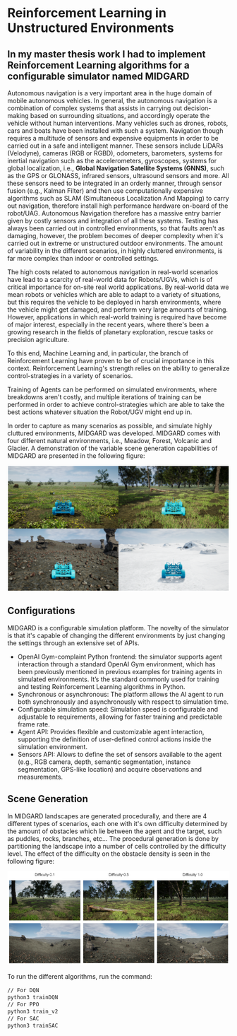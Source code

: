 # Reinforcement Learning in Unstructured Environments
## In my master thesis work I had to implement Reinforcement Learning algorithms for a configurable simulator named MIDGARD

Autonomous navigation is a very important area in the huge domain of mobile autonomous vehicles. In general, the autonomous navigation is a combination of complex systems that assists in carrying out decision-making based on surrounding situations, and accordingly operate the vehicle without human interventions. Many vehicles such as drones, robots, cars and boats have been installed with such a system.
Navigation though requires a multitude of sensors and expensive equipments in order to be carried out in a safe and intelligent manner. These sensors include LiDARs (Velodyne), cameras (RGB or RGBD), odometers, barometers, systems for inertial navigation such as the accelerometers, gyroscopes, systems for global localization, i.e., **Global Navigation Satellite Systems (GNNS)**, such as the GPS or GLONASS, infrared sensors, ultrasound sensors and more. All these sensors need to be integrated in an orderly manner, through sensor fusion (e.g., Kalman Filter) and then use computationally expensive algorithms such as SLAM (Simultaneous Localization And Mapping) to carry out navigation, therefore install high performance hardware on-board of the robot/UAG.
Autonomous Navigation therefore has a massive entry barrier given by costly sensors and integration of all these systems. Testing has always been carried out in controlled environments, so that faults aren't as damaging, however, the problem becomes of deeper complexity when it's carried out in extreme or unstructured outdoor environments. The amount of variability in the different scenarios, in highly cluttered environments, is far more complex than indoor or controlled settings.

The high costs related to autonomous navigation in real-world scenarios have lead to a scarcity of real-world data for Robots/UGVs, which is of critical importance for on-site real world applications. By real-world data we mean robots or vehicles which are able to adapt to a variety of situations, but this requires the vehicle to be deployed in harsh environments, where the vehicle might get damaged, and perform very large amounts of training.
However, applications in which real-world training is required have become of major interest, especially in the recent years, where there's been a growing research in the fields of planetary exploration, rescue tasks or precision agriculture.

To this end, Machine Learning and, in particular, the branch of Reinforcement Learning have proven to be of crucial importance in this context. Reinforcement Learning's strength relies on the ability to generalize control-strategies in a variety of scenarios.

Training of Agents can be performed on simulated environments, where breakdowns aren't costly, and multiple iterations of training can be performed in order to achieve control-strategies which are able to take the best actions whatever situation the Robot/UGV might end up in.

In order to capture as many scenarios as possible, and simulate highly cluttured environments, MIDGARD was developed. MIDGARD comes with four different natural environments, i.e., Meadow, Forest, Volcanic and Glacier.
A demonstration of the variable scene generation capabilities of MIDGARD are presented in the following figure:

<p align="center">
  <img src="https://github.com/Tatonta/Master_Thesis/blob/main/src/figures/MIDGARD_scenarios.png" scale=0.3/>
</p>

## Configurations
MIDGARD is a configurable simulation platform. The novelty of the simulator is that it's capable of changing the different environments by just changing the settings through an extensive set of APIs.
- OpenAI Gym-complaint Python frontend:  the simulator supports agent interaction through a standard OpenAI Gym environment, which has been previously mentioned in previous examples for training agents in simulated environments. It’s the standard commonly used for training and testing Reinforcement Learning algorithms in Python.
- Synchronous or asynchronous: The platform allows the AI agent to run both synchronously and asynchronously with respect to simulation time.
- Configurable simulation speed: Simulation speed is configurable and adjustable to requirements, allowing for faster training and predictable frame rate.
- Agent API: Provides flexible and customizable agent interaction, supporting the definition of user-defined control actions inside the simulation environment.
- Sensors API: Allows to define the set of sensors available to the agent (e.g., RGB camera, depth, semantic segmentation, instance segmentation, GPS-like location) and acquire observations and measurements.
## Scene Generation
In MIDGARD landscapes are generated procedurally, and there are 4 different types of scenarios, each one with it's own difficulty determined by the amount of obstacles which lie between the agent and the target, such as puddles, rocks, branches, etc...
The procedural generation is done by partitioning the landscape into a number of cells controlled by the difficulty level.
The effect of the difficulty on the obstacle density is seen in the following figure:
<p align="center">
  <img src="https://github.com/Tatonta/Master_Thesis/blob/main/src/figures/MIDGARD_clutteredenv.png" />
</p>

To run the different algorithms, run the command:
```
// For DQN
python3 trainDQN
// For PPO
python3 train_v2
// For SAC
python3 trainSAC
```
